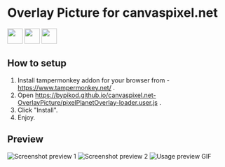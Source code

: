 # Overlay Picture for canvaspixel.net

<a href="https://forthebadge.com"><img src="https://forthebadge.com/images/badges/made-with-typescript.svg" height="35"></a>
<a href="https://forthebadge.com"><img src="https://forthebadge.com/images/badges/gluten-free.svg" height="35"></a>
<a href="https://forthebadge.com"><img src="https://forthebadge.com/images/badges/powered-by-coders-sweat.svg" height="35"></a>

## How to setup

1. Install tampermonkey addon for your browser from - <https://www.tampermonkey.net/> .
2. Open <https://bypikod.github.io/canvaspixel.net-OverlayPicture/pixelPlanetOverlay-loader.user.js> .
3. Click "Install".
4. Enjoy.

## Preview

![Screenshot preview 1](readmeRelated/images/Screenshot1.png)
![Screenshot preview 2](readmeRelated/images/Screenshot2.png)
![Usage preview GIF](readmeRelated/images/usagePreview.gif)
